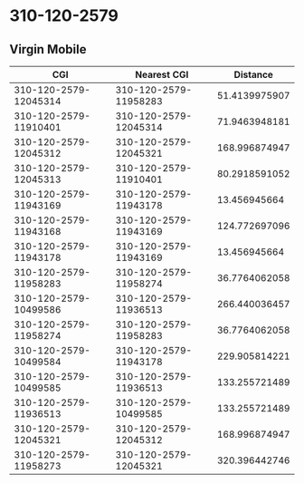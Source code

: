 # 310-120-2579
## Virgin Mobile


| CGI | Nearest CGI | Distance |
|-----|-------------|----------|
| 310-120-2579-12045314 | 310-120-2579-11958283 | 51.4139975907 |
| 310-120-2579-11910401 | 310-120-2579-12045314 | 71.9463948181 |
| 310-120-2579-12045312 | 310-120-2579-12045321 | 168.996874947 |
| 310-120-2579-12045313 | 310-120-2579-11910401 | 80.2918591052 |
| 310-120-2579-11943169 | 310-120-2579-11943178 | 13.456945664 |
| 310-120-2579-11943168 | 310-120-2579-11943169 | 124.772697096 |
| 310-120-2579-11943178 | 310-120-2579-11943169 | 13.456945664 |
| 310-120-2579-11958283 | 310-120-2579-11958274 | 36.7764062058 |
| 310-120-2579-10499586 | 310-120-2579-11936513 | 266.440036457 |
| 310-120-2579-11958274 | 310-120-2579-11958283 | 36.7764062058 |
| 310-120-2579-10499584 | 310-120-2579-11943178 | 229.905814221 |
| 310-120-2579-10499585 | 310-120-2579-11936513 | 133.255721489 |
| 310-120-2579-11936513 | 310-120-2579-10499585 | 133.255721489 |
| 310-120-2579-12045321 | 310-120-2579-12045312 | 168.996874947 |
| 310-120-2579-11958273 | 310-120-2579-12045321 | 320.396442746 |
